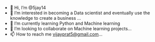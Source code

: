 - 👋 Hi, I’m @5jay14
- 👀 I’m interested in becoming a Data scientist and eventually use the knowledge to create a business ...
- 🌱 I’m currently learning Python and Machine learning
- 💞️ I’m looking to collaborate on Machine learning projects...
- 📫 How to reach me vijayprat5@gmail.com...

<!---
5jay14/5jay14 is a ✨ special ✨ repository because its `README.md` (this file) appears on your GitHub profile.
You can click the Preview link to take a look at your changes.
--->
